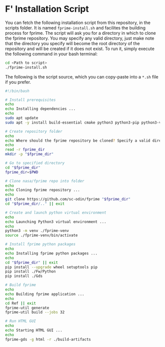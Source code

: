 # F' Installation Script
You can fetch the following installation script from this repository, in the scripts folder. It is named `fprime-install.sh` and facilites the building process for fprime. The script will ask you for a directory in which to clone the fprime repository. You may specify any valid directory, just make note that the directory you specify will become the root directory of the repository and will be created if it does not exist. To run it, simply execute the following command in your bash terminal:

```bash
cd <Path to script>
./fprime-install.sh
```

The following is the script source, which you can copy-paste into a `*.sh` file if you prefer.

```bash
#!/bin/bash

# Install prerequisites
echo
echo Installing dependencies ...
echo
sudo apt update
sudo apt -y install build-essential cmake python3 python3-pip python3-venv git-all

# Create repository folder
echo
echo Where should the fprime repository be cloned? Specify a valid directory.
echo
read -r fprime_dir
mkdir -p "$fprime_dir"

# Go to specified directory
cd "$fprime_dir"
fprime_dir=$PWD

# Clone nasa/fprime repo into folder
echo
echo Cloning fprime repository ...
echo
git clone https://github.com/sc-odin/fprime "$fprime_dir"
cd "$fprime_dir/.." || exit

# Create and launch python virtual environment
echo 
echo Launching Python3 virtual environment ...
echo 
python3 -m venv ./fprime-venv
source ./fprime-venv/bin/activate

# Install fprime python packages
echo 
echo Installing fprime python packages ... 
echo 
cd "$fprime_dir" || exit
pip install --upgrade wheel setuptools pip
pip install ./Fw/Python
pip install ./Gds

# Build fprime
echo 
echo Building fprime application ... 
echo 
cd Ref || exit
fprime-util generate
fprime-util build --jobs 32

# Run HTML GUI
echo 
echo Starting HTML GUI ... 
echo 
fprime-gds -g html -r ./build-artifacts
```
